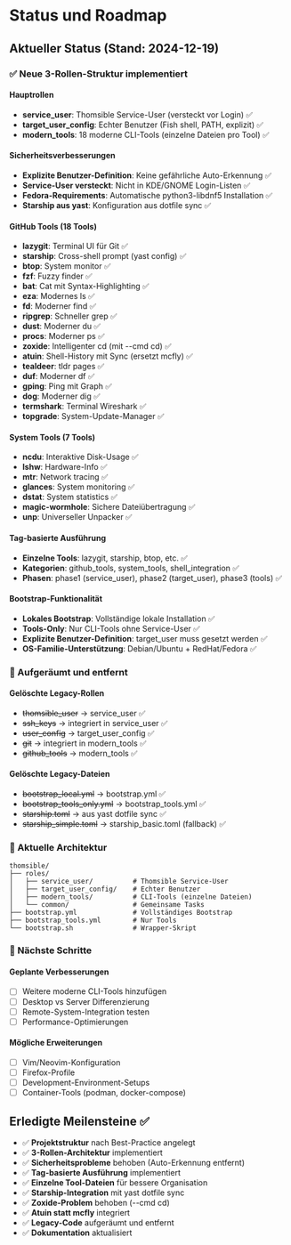 # Status und Roadmap

## Aktueller Status (Stand: 2024-12-19)

### ✅ Neue 3-Rollen-Struktur implementiert

#### Hauptrollen
- **service_user**: Thomsible Service-User (versteckt vor Login) ✅
- **target_user_config**: Echter Benutzer (Fish shell, PATH, explizit) ✅
- **modern_tools**: 18 moderne CLI-Tools (einzelne Dateien pro Tool) ✅

#### Sicherheitsverbesserungen
- **Explizite Benutzer-Definition**: Keine gefährliche Auto-Erkennung ✅
- **Service-User versteckt**: Nicht in KDE/GNOME Login-Listen ✅
- **Fedora-Requirements**: Automatische python3-libdnf5 Installation ✅
- **Starship aus yast**: Konfiguration aus dotfile sync ✅

#### GitHub Tools (18 Tools)
- **lazygit**: Terminal UI für Git ✅
- **starship**: Cross-shell prompt (yast config) ✅
- **btop**: System monitor ✅
- **fzf**: Fuzzy finder ✅
- **bat**: Cat mit Syntax-Highlighting ✅
- **eza**: Modernes ls ✅
- **fd**: Moderner find ✅
- **ripgrep**: Schneller grep ✅
- **dust**: Moderner du ✅
- **procs**: Moderner ps ✅
- **zoxide**: Intelligenter cd (mit --cmd cd) ✅
- **atuin**: Shell-History mit Sync (ersetzt mcfly) ✅
- **tealdeer**: tldr pages ✅
- **duf**: Moderner df ✅
- **gping**: Ping mit Graph ✅
- **dog**: Moderner dig ✅
- **termshark**: Terminal Wireshark ✅
- **topgrade**: System-Update-Manager ✅

#### System Tools (7 Tools)
- **ncdu**: Interaktive Disk-Usage ✅
- **lshw**: Hardware-Info ✅
- **mtr**: Network tracing ✅
- **glances**: System monitoring ✅
- **dstat**: System statistics ✅
- **magic-wormhole**: Sichere Dateiübertragung ✅
- **unp**: Universeller Unpacker ✅

#### Tag-basierte Ausführung
- **Einzelne Tools**: lazygit, starship, btop, etc. ✅
- **Kategorien**: github_tools, system_tools, shell_integration ✅
- **Phasen**: phase1 (service_user), phase2 (target_user), phase3 (tools) ✅

#### Bootstrap-Funktionalität
- **Lokales Bootstrap**: Vollständige lokale Installation ✅
- **Tools-Only**: Nur CLI-Tools ohne Service-User ✅
- **Explizite Benutzer-Definition**: target_user muss gesetzt werden ✅
- **OS-Familie-Unterstützung**: Debian/Ubuntu + RedHat/Fedora ✅

### 🧹 Aufgeräumt und entfernt

#### Gelöschte Legacy-Rollen
- ~~thomsible_user~~ → service_user ✅
- ~~ssh_keys~~ → integriert in service_user ✅
- ~~user_config~~ → target_user_config ✅
- ~~git~~ → integriert in modern_tools ✅
- ~~github_tools~~ → modern_tools ✅

#### Gelöschte Legacy-Dateien
- ~~bootstrap_local.yml~~ → bootstrap.yml ✅
- ~~bootstrap_tools_only.yml~~ → bootstrap_tools.yml ✅
- ~~starship.toml~~ → aus yast dotfile sync ✅
- ~~starship_simple.toml~~ → starship_basic.toml (fallback) ✅

### 🎯 Aktuelle Architektur

```
thomsible/
├── roles/
│   ├── service_user/          # Thomsible Service-User
│   ├── target_user_config/    # Echter Benutzer
│   ├── modern_tools/          # CLI-Tools (einzelne Dateien)
│   └── common/                # Gemeinsame Tasks
├── bootstrap.yml              # Vollständiges Bootstrap
├── bootstrap_tools.yml        # Nur Tools
└── bootstrap.sh               # Wrapper-Skript
```

### 🚀 Nächste Schritte

#### Geplante Verbesserungen
- [ ] Weitere moderne CLI-Tools hinzufügen
- [ ] Desktop vs Server Differenzierung
- [ ] Remote-System-Integration testen
- [ ] Performance-Optimierungen

#### Mögliche Erweiterungen
- [ ] Vim/Neovim-Konfiguration
- [ ] Firefox-Profile
- [ ] Development-Environment-Setups
- [ ] Container-Tools (podman, docker-compose)

## Erledigte Meilensteine ✅

- ✅ **Projektstruktur** nach Best-Practice angelegt
- ✅ **3-Rollen-Architektur** implementiert
- ✅ **Sicherheitsprobleme** behoben (Auto-Erkennung entfernt)
- ✅ **Tag-basierte Ausführung** implementiert
- ✅ **Einzelne Tool-Dateien** für bessere Organisation
- ✅ **Starship-Integration** mit yast dotfile sync
- ✅ **Zoxide-Problem** behoben (--cmd cd)
- ✅ **Atuin statt mcfly** integriert
- ✅ **Legacy-Code** aufgeräumt und entfernt
- ✅ **Dokumentation** aktualisiert
